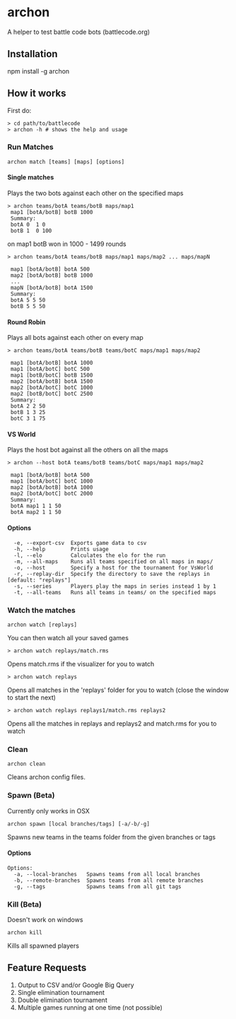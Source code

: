 # archon

A helper to test battle code bots (battlecode.org)

## Installation

npm install -g archon

## How it works

First do:
```
> cd path/to/battlecode
> archon -h # shows the help and usage
```

### Run Matches

```
archon match [teams] [maps] [options]
```

#### Single matches

Plays the two bots against each other on the specified maps
```
> archon teams/botA teams/botB maps/map1
 map1 [botA/botB] botB 1000
 Summary:
 botA 0  1 0
 botB 1  0 100
```
on map1 botB won in 1000 - 1499 rounds

```
> archon teams/botA teams/botB maps/map1 maps/map2 ... maps/mapN

 map1 [botA/botB] botA 500
 map2 [botA/botB] botB 1000
 ...
 mapN [botA/botB] botA 1500
 Summary:
 botA 5 5 50
 botB 5 5 50
```

#### Round Robin

Plays all bots against each other on every map

```
> archon teams/botA teams/botB teams/botC maps/map1 maps/map2

 map1 [botA/botB] botA 1000
 map1 [botA/botC] botC 500
 map1 [botB/botC] botB 1500
 map2 [botA/botB] botA 1500
 map2 [botA/botC] botC 1000
 map2 [botB/botC] botC 2500
 Summary:
 botA 2 2 50
 botB 1 3 25
 botC 3 1 75
```

#### VS World

Plays the host bot against all the others on all the maps

```
> archon --host botA teams/botB teams/botC maps/map1 maps/map2

 map1 [botA/botB] botA 500
 map1 [botA/botC] botC 1000
 map2 [botA/botB] botA 1000
 map2 [botA/botC] botC 2000
 Summary:
 botA map1 1 1 50
 botA map2 1 1 50
```

#### Options

```
  -e, --export-csv  Exports game data to csv
  -h, --help        Prints usage
  -l, --elo         Calculates the elo for the run
  -m, --all-maps    Runs all teams specified on all maps in maps/
  -o, --host        Specify a host for the tournament for VsWorld
  -r, --replay-dir  Specify the directory to save the replays in    [default: "replays"]
  -s, --series      Players play the maps in series instead 1 by 1
  -t, --all-teams   Runs all teams in teams/ on the specified maps
```
### Watch the matches
```
archon watch [replays]
```

You can then watch all your saved games
```
> archon watch replays/match.rms
```
Opens match.rms if the visualizer for you to watch
```
> archon watch replays
```
Opens all matches in the 'replays' folder for you to watch (close the window to start the next)
```
> archon watch replays replays1/match.rms replays2
```
Opens all the matches in replays and replays2 and match.rms for you to watch

### Clean
```
archon clean
```
Cleans archon config files.

### Spawn (Beta)
Currently only works in OSX
```
archon spawn [local branches/tags] [-a/-b/-g]
```
Spawns new teams in the teams folder from the given branches or tags

#### Options
```
Options:
  -a, --local-branches   Spawns teams from all local branches
  -b, --remote-branches  Spawns teams from all remote branches
  -g, --tags             Spawns teams from all git tags
```

### Kill (Beta)
Doesn't work on windows
```
archon kill
```
Kills all spawned players


## Feature Requests
1. Output to CSV and/or Google Big Query
2. Single elimination tournament
3. Double elimination tournament
4. Multiple games running at one time (not possible)
